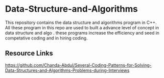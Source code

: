 # Data-Structure-and-Algorithms
This repository contains the data structure and algorithms program in C++.
All these program in this repo are used to built a advance level of concept in data structure and algo .
these programs increase the efficiency and seed in competative coding and in hiring coding. 


## Resource Links
https://github.com/Chanda-Abdul/Several-Coding-Patterns-for-Solving-Data-Structures-and-Algorithms-Problems-during-Interviews

